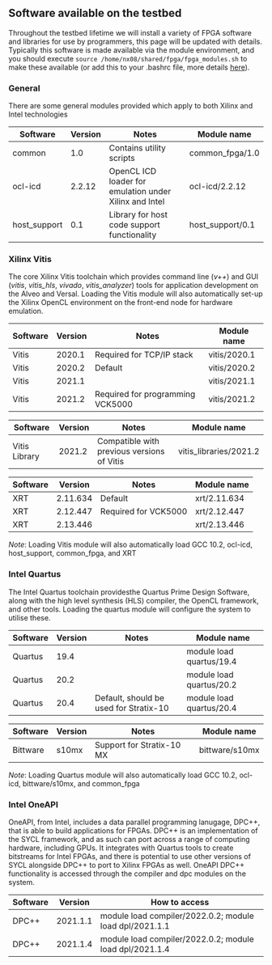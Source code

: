 ## Software available on the testbed

Throughout the testbed lifetime we will install a variety of FPGA software and libraries for use by programmers, this page will be updated with details. Typically this software is made available via the module environment, and you should execute `source /home/nx08/shared/fpga/fpga_modules.sh` to make these available (or add this to your .bashrc file, more details [here](https://fpga.epcc.ed.ac.uk/docs/getting_started.html)).

### General

There are some general modules provided which apply to both Xilinx and Intel technologies

| Software  | Version | Notes | Module name |
| ------------- | ------------- | ------------- | ------------- | 
common | 1.0 | Contains utility scripts | common_fpga/1.0 |
ocl-icd | 2.2.12 | OpenCL ICD loader for emulation under Xilinx and Intel | ocl-icd/2.2.12 |
host_support | 0.1 | Library for host code support functionality | host_support/0.1 |

### Xilinx Vitis 

The core Xilinx Vitis toolchain which provides command line (_v++_) and GUI (_vitis_, _vitis_hls_, _vivado_, _vitis_analyzer_) tools for application development on the Alveo and Versal. Loading the Vitis module will also automatically set-up the Xilinx OpenCL environment on the front-end node for hardware emulation.

| Software  | Version | Notes | Module name |
| ------------- | ------------- | ------------- | ------------- | 
| Vitis  | 2020.1  | Required for TCP/IP stack | vitis/2020.1 |
| Vitis  | 2020.2  | Default | vitis/2020.2 |
| Vitis  | 2021.1  |  | vitis/2021.1 |
| Vitis  | 2021.2  | Required for programming VCK5000 | vitis/2021.2 |

| Software  | Version | Notes | Module name |
| ------------- | ------------- | ------------- | ------------- | 
| Vitis Library | 2021.2  | Compatible with previous versions of Vitis | vitis_libraries/2021.2 |

| Software  | Version | Notes | Module name |
| ------------- | ------------- | ------------- | ------------- | 
| XRT | 2.11.634  | Default | xrt/2.11.634 |
| XRT | 2.12.447  | Required for VCK5000 | xrt/2.12.447 |
| XRT | 2.13.446  |  | xrt/2.13.446 |

*Note*: Loading Vitis module will also automatically load GCC 10.2, ocl-icd, host_support, common_fpga, and XRT

### Intel Quartus

The Intel Quartus toolchain providesthe Quartus Prime Design Software, along with the high level synthesis (HLS) compiler, the OpenCL framework, and other tools. Loading the quartus module will configure the system to utilise these.

| Software  | Version | Notes | Module name |
| ------------- | ------------- | ------------- | ------------- |
| Quartus  | 19.4  | | module load quartus/19.4 | 
| Quartus  | 20.2  | | module load quartus/20.2 | 
| Quartus  | 20.4  | Default, should be used for Stratix-10 | module load quartus/20.4 | 

| Software  | Version | Notes | Module name |
| ------------- | ------------- | ------------- | ------------- | 
| Bittware  | s10mx  | Support for Stratix-10 MX | bittware/s10mx | 

*Note*: Loading Quartus module will also automatically load GCC 10.2, ocl-icd, bittware/s10mx, and common_fpga

### Intel OneAPI

OneAPI, from Intel, includes a data parallel programming lanugage, DPC++, that is able to build applications for FPGAs. DPC++ is an implementation of the SYCL framework, and as such can port across a range of computing hardware, including GPUs. It integrates with Quartus tools to create bitstreams for Intel FPGAs, and there is potential to use other versions of SYCL alongside DPC++ to port to Xilinx FPGAs as well. OneAPI DPC++ functionality is accessed through the compiler and dpc modules on the system.

| Software  | Version | How to access |
| ------------- | ------------- | ------------- |
| DPC++ | 2021.1.1  | module load compiler/2022.0.2; module load dpl/2021.1.1  | 
| DPC++ | 2021.1.4  | module load compiler/2022.0.2; module load dpl/2021.1.4  | 
 
